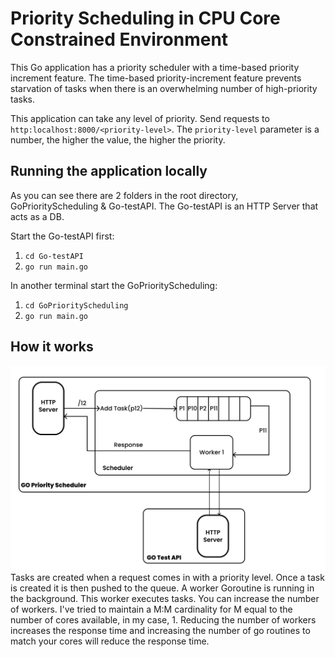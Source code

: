 # Priority Scheduling in CPU Core Constrained Environment

This Go application has a priority scheduler with a time-based priority increment feature. The time-based priority-increment feature prevents starvation of tasks when there is an overwhelming number of high-priority tasks.

This application can take any level of priority. Send requests to `http:localhost:8000/<priority-level>`. The `priority-level` parameter is a number, the higher the value, the higher the priority.


## Running the application locally
As you can see there are 2 folders in the root directory, GoPriorityScheduling & Go-testAPI. The Go-testAPI is an HTTP Server that acts as a DB.

Start the Go-testAPI first:
1. `cd Go-testAPI`
2. `go run main.go`

In another terminal start the GoPriorityScheduling:
1. `cd GoPriorityScheduling`
2. `go run main.go` 

## How it works
![Architecture](./Diagram.png)
Tasks are created when a request comes in with a priority level. Once a task is created it is then pushed to the queue. A worker Goroutine is running in the background. This worker executes tasks. You can increase the number of workers. I've tried to maintain a M:M cardinality for M equal to the number of cores available, in my case, 1. 
Reducing the number of workers increases the response time and increasing the number of go routines to match your cores will reduce the response time.